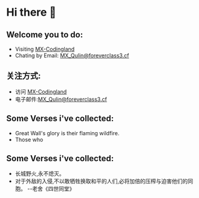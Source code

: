 # Hi there 👋

## Welcome you to do:
- Visiting [MX-Codingland](https://www.foreverclass3.cf)
- Chating by Email: [MX_Qulin@foreverclass3.cf](MX_Qulin@foreverclass3.cf)

## 关注方式:
- 访问 [MX-Codingland](https://www.foreverclass3.cf)
- 电子邮件:[MX_Qulin@foreverclass3.cf](MX_Qulin@foreverclass3.cf)

## Some Verses i've collected:
- Great Wall's glory is their flaming wildfire.
- Those who 

## Some Verses i've collected:
- 长城野火,永不熄灭。
- 对于外敌的入侵,不以敢牺牲换取和平的人们,必将加倍的压榨与迫害他们的同胞。  --老舍《四世同堂》
